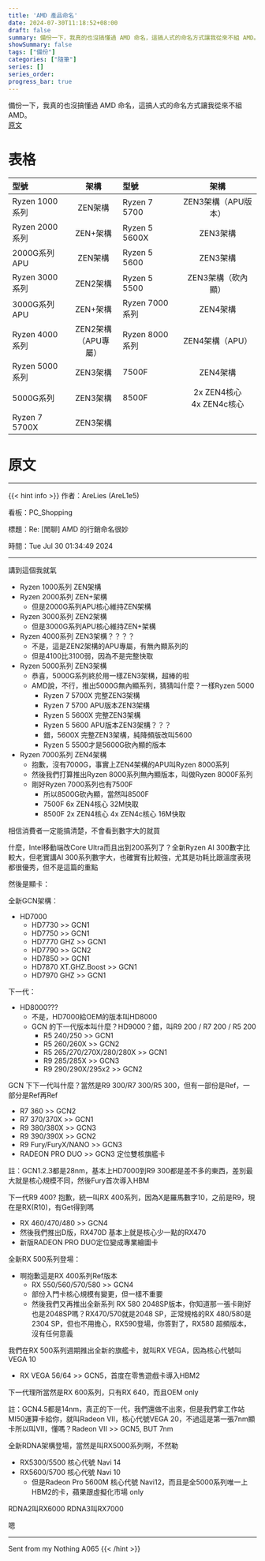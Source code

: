 ```yaml
---
title: 'AMD 產品命名'
date: 2024-07-30T11:18:52+08:00
draft: false
summary: 備份一下，我真的也沒搞懂過 AMD 命名，這搞人式的命名方式讓我從來不組 AMD。  
showSummary: false
tags: ["備份"]
categories: ["隨筆"]
series: []
series_order: 
progress_bar: true
---
```


備份一下，我真的也沒搞懂過 AMD 命名，這搞人式的命名方式讓我從來不組 AMD。  
[原文](https://www.ptt.cc/bbs/PC_Shopping/M.1722274491.A.150.html)

# 表格

| 型號                    | 架構              | 型號                    | 架構              |
|:-------------------------|:-----------------------:|:-------------------------|:-----------------------:|
| Ryzen 1000系列          | ZEN架構               | Ryzen 7 5700            | ZEN3架構（APU版本）  |
| Ryzen 2000系列          | ZEN+架構              | Ryzen 5 5600X           | ZEN3架構              |
| 2000G系列APU            | ZEN架構               | Ryzen 5 5600            | ZEN3架構              |
| Ryzen 3000系列          | ZEN2架構              | Ryzen 5 5500            | ZEN3架構（砍內顯）   |
| 3000G系列APU            | ZEN+架構              | Ryzen 7000系列          | ZEN4架構              |
| Ryzen 4000系列          | ZEN2架構 <br>（APU專屬）   | Ryzen 8000系列          | ZEN4架構（APU）      |
| Ryzen 5000系列          | ZEN3架構              | 7500F                   | ZEN4架構              |
| 5000G系列               | ZEN3架構              | 8500F                   | 2x ZEN4核心 <br> 4x ZEN4c核心 |
| Ryzen 7 5700X           | ZEN3架構              |




# 原文
---



{{< hint info >}}
作者：AreLies (AreL1e5)

看板：PC_Shopping

標題：Re: [閒聊] AMD 的行銷命名很妙

時間：Tue Jul 30 01:34:49 2024

---

講到這個我就氣

- Ryzen 1000系列 ZEN架構
- Ryzen 2000系列 ZEN+架構
  - 但是2000G系列APU核心維持ZEN架構
- Ryzen 3000系列 ZEN2架構
  - 但是3000G系列APU核心維持ZEN+架構
- Ryzen 4000系列 ZEN3架構？？？？
  - 不是，這是ZEN2架構的APU專屬，有無內顯系列的
  - 但是4100比3100弱，因為不是完整快取
- Ryzen 5000系列 ZEN3架構
  - 恭喜，5000G系列終於用一樣ZEN3架構，超棒的啦
  - AMD說，不行，推出5000G無內顯系列，猜猜叫什麼？一樣Ryzen 5000
    - Ryzen 7 5700X 完整ZEN3架構
    - Ryzen 7 5700 APU版本ZEN3架構
    - Ryzen 5 5600X 完整ZEN3架構
    - Ryzen 5 5600 APU版本ZEN3架構？？？
    - 錯，5600X 完整ZEN3架構，純降頻版改叫5600
    - Ryzen 5 5500才是5600G砍內顯的版本
- Ryzen 7000系列 ZEN4架構
  - 抱歉，沒有7000G，事實上ZEN4架構的APU叫Ryzen 8000系列
  - 然後我們打算推出Ryzen 8000系列無內顯版本，叫做Ryzen 8000F系列
  - 剛好Ryzen 7000系列也有7500F
    - 所以8500G砍內顯，當然叫8500F
    - 7500F 6x ZEN4核心 32M快取
    - 8500F 2x ZEN4核心 4x ZEN4c核心 16M快取

相信消費者一定能搞清楚，不會看到數字大的就買

什麼，Intel移動端改Core Ultra而且出到200系列了？全新Ryzen AI 300數字比較大，但老實講AI 300系列數字大，也確實有比較強，尤其是功耗比跟溫度表現都很優秀，但不是這篇的重點

然後是顯卡：

全新GCN架構：
- HD7000
  - HD7730 >> GCN1
  - HD7750 >> GCN1
  - HD7770 GHZ >> GCN1
  - HD7790 >> GCN2
  - HD7850 >> GCN1
  - HD7870 XT.GHZ.Boost >> GCN1
  - HD7970 GHZ >> GCN1

下一代：
- HD8000???
  - 不是，HD7000給OEM的版本叫HD8000
  - GCN 的下一代版本叫什麼？HD9000？錯，叫R9 200 / R7 200 / R5 200
    - R5 240/250 >> GCN1
    - R5 260/260X >> GCN2
    - R5 265/270/270X/280/280X >> GCN1
    - R9 285/285X >> GCN3
    - R9 290/290X/295x2 >> GCN2

GCN 下下一代叫什麼？當然是R9 300/R7 300/R5 300，但有一部份是Ref，一部分是Ref再Ref
- R7 360 >> GCN2
- R7 370/370X >> GCN1
- R9 380/380X >> GCN3
- R9 390/390X >> GCN2
- R9 Fury/FuryX/NANO >> GCN3
- RADEON PRO DUO >> GCN3 定位雙核旗艦卡

註：GCN1.2.3都是28nm，基本上HD7000到R9 300都是差不多的東西，差別最大就是核心規模不同，然後Fury首次導入HBM

下一代R9 400? 抱歉，統一叫RX 400系列，因為X是羅馬數字10，之前是R9，現在是RX(R10)，有Get得到嗎
- RX 460/470/480 >> GCN4
- 然後我們推出D版，RX470D 基本上就是核心少一點的RX470
- 新版RADEON PRO DUO定位變成專業繪圖卡

全新RX 500系列登場：
- 啊抱歉這是RX 400系列Ref版本
  - RX 550/560/570/580 >> GCN4
  - 部份入門卡核心規模有變更，但一樣不重要
  - 然後我們又再推出全新系列 RX 580 2048SP版本，你知道那一張卡剛好也是2048SP嗎？RX470/570就是2048 SP，正常規格的RX 480/580是2304 SP，但也不用擔心，RX590登場，你答對了，RX580 超頻版本，沒有任何意義

我們在RX 500系列週期推出全新的旗艦卡，就叫RX VEGA，因為核心代號叫VEGA 10
- RX VEGA 56/64 >> GCN5，首度在零售遊戲卡導入HBM2

下一代理所當然是RX 600系列，只有RX 640，而且OEM only

註：GCN4.5都是14nm，真正的下一代，我們還做不出來，但是我們拿工作站MI50運算卡給你，就叫Radeon VII，核心代號VEGA 20，不過這是第一張7nm顯卡所以叫VII，懂嗎？Radeon VII >> GCN5, BUT 7nm

全新RDNA架構登場，當然是叫RX5000系列啊，不然勒
- RX5300/5500 核心代號 Navi 14
- RX5600/5700 核心代號 Navi 10
  - 但是Radeon Pro 5600M 核心代號 Navi12，而且是全5000系列唯一上HBM2的卡，蘋果跟虛擬化市場 only

RDNA2叫RX6000
RDNA3叫RX7000

嗯

---

Sent from my Nothing A065
{{< /hint >}}